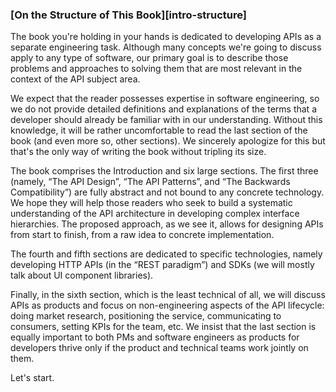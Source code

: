 ### [On the Structure of This Book][intro-structure]
 
The book you're holding in your hands is dedicated to developing APIs as a separate engineering task. Although many concepts we're going to discuss apply to any type of software, our primary goal is to describe those problems and approaches to solving them that are most relevant in the context of the API subject area.

We expect that the reader possesses expertise in software engineering, so we do not provide detailed definitions and explanations of the terms that a developer should already be familiar with in our understanding. Without this knowledge, it will be rather uncomfortable to read the last section of the book (and even more so, other sections). We sincerely apologize for this but that's the only way of writing the book without tripling its size.

The book comprises the Introduction and six large sections. The first three (namely, “The API Design”, “The API Patterns”, and “The Backwards Compatibility”) are fully abstract and not bound to any concrete technology. We hope they will help those readers who seek to build a systematic understanding of the API architecture in developing complex interface hierarchies. The proposed approach, as we see it, allows for designing APIs from start to finish, from a raw idea to concrete implementation.

The fourth and fifth sections are dedicated to specific technologies, namely developing HTTP APIs (in the “REST paradigm”) and SDKs (we will mostly talk about UI component libraries).

Finally, in the sixth section, which is the least technical of all, we will discuss APIs as products and focus on non-engineering aspects of the API lifecycle: doing market research, positioning the service, communicating to consumers, setting KPIs for the team, etc. We insist that the last section is equally important to both PMs and software engineers as products for developers thrive only if the product and technical teams work jointly on them.

Let's start.